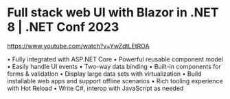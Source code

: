 # Full stack web UI with Blazor in .NET 8 | .NET Conf 2023
https://www.youtube.com/watch?v=YwZdtLEtROA



• Fully integrated with ASP.NET Core
• Powerful reusable component model
• Easily handle Ul events
• Two-way data binding
• Built-in components for forms & validation
• Display large data sets with virtualization
• Build installable web apps and support offline scenarios
• Rich tooling experience with Hot Reload
• Write C#, interop with JavaScript as needed
